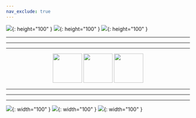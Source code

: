 ```yaml
---
nav_exclude: true
---
```




![](https://raw.githubusercontent.com/sugar012/klipperITA/main/images/image6.png){: height="100" }
![](https://raw.githubusercontent.com/sugar012/klipperITA/main/images/image6.png){: height="100" }
![](https://raw.githubusercontent.com/sugar012/klipperITA/main/images/image6.png){: height="100" }

---
---
---


<p align="center">
<img src="https://raw.githubusercontent.com/sugar012/klipperITA/main/images/image8.png" width="80"> <img src="https://raw.githubusercontent.com/sugar012/klipperITA/main/images/image5.png" width="80"> <img src="https://raw.githubusercontent.com/sugar012/klipperITA/main/images/image15.png" width="80">
</p>

---
---
---

![](https://raw.githubusercontent.com/sugar012/klipperITA/main/images/image6.png){: width="100" }
![](https://raw.githubusercontent.com/sugar012/klipperITA/main/images/image6.png){: width="100" }
![](https://raw.githubusercontent.com/sugar012/klipperITA/main/images/image6.png){: width="100" }

